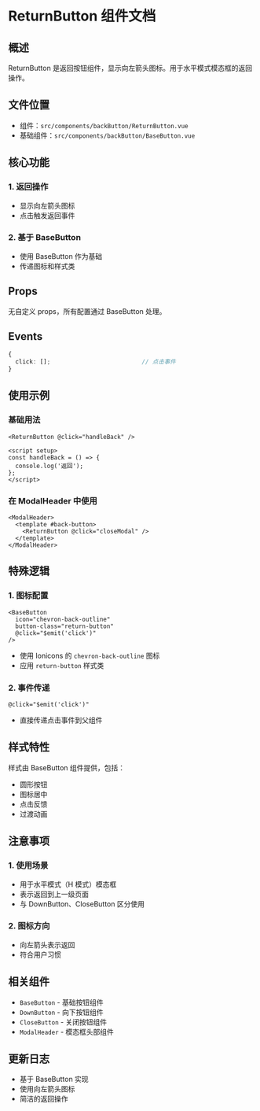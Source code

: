 # ReturnButton 组件文档

## 概述

ReturnButton 是返回按钮组件，显示向左箭头图标。用于水平模式模态框的返回操作。

## 文件位置

- 组件：`src/components/backButton/ReturnButton.vue`
- 基础组件：`src/components/backButton/BaseButton.vue`

## 核心功能

### 1. 返回操作

- 显示向左箭头图标
- 点击触发返回事件

### 2. 基于 BaseButton

- 使用 BaseButton 作为基础
- 传递图标和样式类

## Props

无自定义 props，所有配置通过 BaseButton 处理。

## Events

```typescript
{
  click: [];                          // 点击事件
}
```

## 使用示例

### 基础用法

```vue
<ReturnButton @click="handleBack" />

<script setup>
const handleBack = () => {
  console.log('返回');
};
</script>
```

### 在 ModalHeader 中使用

```vue
<ModalHeader>
  <template #back-button>
    <ReturnButton @click="closeModal" />
  </template>
</ModalHeader>
```

## 特殊逻辑

### 1. 图标配置

```vue
<BaseButton 
  icon="chevron-back-outline"
  button-class="return-button"
  @click="$emit('click')"
/>
```

- 使用 Ionicons 的 `chevron-back-outline` 图标
- 应用 `return-button` 样式类

### 2. 事件传递

```vue
@click="$emit('click')"
```

- 直接传递点击事件到父组件

## 样式特性

样式由 BaseButton 组件提供，包括：

- 圆形按钮
- 图标居中
- 点击反馈
- 过渡动画

## 注意事项

### 1. 使用场景

- 用于水平模式（H 模式）模态框
- 表示返回到上一级页面
- 与 DownButton、CloseButton 区分使用

### 2. 图标方向

- 向左箭头表示返回
- 符合用户习惯

## 相关组件

- `BaseButton` - 基础按钮组件
- `DownButton` - 向下按钮组件
- `CloseButton` - 关闭按钮组件
- `ModalHeader` - 模态框头部组件

## 更新日志

- 基于 BaseButton 实现
- 使用向左箭头图标
- 简洁的返回操作
